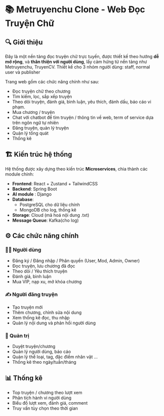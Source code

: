 # 📚 Metruyenchu Clone - Web Đọc Truyện Chữ

## 🔍 Giới thiệu

Đây là một nền tảng đọc truyện chữ trực tuyến, được thiết kế theo hướng **dễ mở rộng**, và **thân thiện với người dùng**, lấy cảm hứng từ nền tảng như Metruyenchu, TruyenCV. Thiết kế cho 3 nhóm người dùng: staff, normal user và publisher

Trang web gồm các chức năng chính như sau:
- Đọc truyện chữ theo chương
- Tìm kiếm, lọc, sắp xếp truyện
- Theo dõi truyện, đánh giá, bình luận, yêu thích, đánh dấu, báo cáo vi phạm.
- Mua chương / truyện
- Chat với chatbot để tìm truyện / thông tin về web, term of service dựa trên ngôn ngữ tự nhiên
- Đăng truyện, quản lý truyện
- Quản lý tổng quát
- Thống kê


## 🏗️ Kiến trúc hệ thống

Hệ thống được xây dựng theo kiến trúc **Microservices**, chia thành các module chính:

- **Frontend**: React + Zustand + TailwindCSS
- **Backend**: Spring Boot
- **AI module** : Django 
- **Database**:
  - PostgreSQL cho dữ liệu chính
  - MongoDB cho log, thống kê
- **Storage**: Cloud (mã hoá nội dung .txt)
- **Message Queue**: Kafka(cho log)

## ⚙️ Các chức năng chính

### 🧑‍💻 Người dùng

- Đăng ký / Đăng nhập / Phân quyền (User, Mod, Admin, Owner)
- Đọc truyện, lưu chương đã đọc
- Theo dõi / Yêu thích truyện
- Đánh giá, bình luận
- Mua VIP, nạp xu, mở khóa chương

### ✍️ Người đăng truyện

- Tạo truyện mới
- Thêm chương, chỉnh sửa nội dung
- Xem thống kê đọc, thu nhập
- Quản lý nội dung và phản hồi người dùng

### 🔐 Quản trị

- Duyệt truyện/chương
- Quản lý người dùng, báo cáo
- Quản lý thể loại, tag, đặc điểm nhân vật ...
- Thống kê theo ngày/tuần/tháng

## 📊 Thống kê

- Top truyện / chương theo lượt xem
- Phân tích hành vi người dùng
- Biểu đồ lượt xem, đánh giá, comment
- Truy vấn tùy chọn theo thời gian


